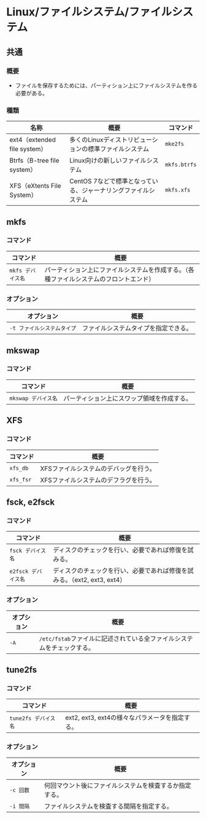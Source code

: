 # Linux/ファイルシステム/ファイルシステム

## 共通

### 概要

- ファイルを保存するためには、パーティション上にファイルシステムを作る必要がある。

### 種類

| 名称                         | 概要                                                         | コマンド     |
| ---------------------------- | ------------------------------------------------------------ | ------------ |
| ext4（extended file system） | 多くのLinuxディストリビューションの標準ファイルシステム      | `mke2fs`     |
| Btrfs（B-tree file system）  | Linux向けの新しいファイルシステム                            | `mkfs.btrfs` |
| XFS（eXtents File System）   | CentOS 7などで標準となっている、ジャーナリングファイルシステム | `mkfs.xfs`   |

## mkfs

### コマンド

|コマンド|概要|
|---|---|
|`mkfs デバイス名`|パーティション上にファイルシステムを作成する。（各種ファイルシステムのフロントエンド）|

### オプション

|オプション|概要|
|---|---|
|`-t ファイルシステムタイプ`|ファイルシステムタイプを指定できる。|

## mkswap

### コマンド

| コマンド            | 概要                                       |
| ------------------- | ------------------------------------------ |
| `mkswap デバイス名` | パーティション上にスワップ領域を作成する。 |

## XFS

### コマンド

| コマンド  | 概要                                  |
| --------- | ------------------------------------- |
| `xfs_db`  | XFSファイルシステムのデバッグを行う。 |
| `xfs_fsr` | XFSファイルシステムのデフラグを行う。 |

## fsck, e2fsck

### コマンド

|コマンド|概要|
|---|---|
|`fsck デバイス名`|ディスクのチェックを行い、必要であれば修復を試みる。|
|`e2fsck デバイス名`|ディスクのチェックを行い、必要であれば修復を試みる。（ext2, ext3, ext4）|

### オプション

|オプション|概要|
|---|---|
|`-A`|`/etc/fstab`ファイルに記述されている全ファイルシステムをチェックする。|

## tune2fs

### コマンド

|コマンド|概要|
|---|---|
|`tune2fs デバイス名`|ext2, ext3, ext4の様々なパラメータを指定する。|

### オプション

| オプション | 概要                                                   |
| ---------- | ------------------------------------------------------ |
| `-c 回数`  | 何回マウント後にファイルシステムを検査するか指定する。 |
| `-i 間隔`  | ファイルシステムを検査する間隔を指定する。             |
